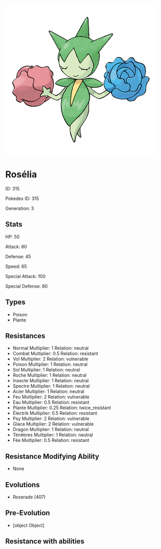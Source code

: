 ![](https://raw.githubusercontent.com/PokeAPI/sprites/master/sprites/pokemon/other/official-artwork/315.png)

# Rosélia
ID: 315

Pokedex ID: 315

Generation: 3

## Stats

HP: 50

Attack: 60

Defense: 45

Speed: 65

Special Attack: 100

Special Defense: 80

## Types

- Poison
- Plante
## Resistances

- Normal Multiplier: 1 Relation: neutral
- Combat Multiplier: 0.5 Relation: resistant
- Vol Multiplier: 2 Relation: vulnerable
- Poison Multiplier: 1 Relation: neutral
- Sol Multiplier: 1 Relation: neutral
- Roche Multiplier: 1 Relation: neutral
- Insecte Multiplier: 1 Relation: neutral
- Spectre Multiplier: 1 Relation: neutral
- Acier Multiplier: 1 Relation: neutral
- Feu Multiplier: 2 Relation: vulnerable
- Eau Multiplier: 0.5 Relation: resistant
- Plante Multiplier: 0.25 Relation: twice_resistant
- Électrik Multiplier: 0.5 Relation: resistant
- Psy Multiplier: 2 Relation: vulnerable
- Glace Multiplier: 2 Relation: vulnerable
- Dragon Multiplier: 1 Relation: neutral
- Ténèbres Multiplier: 1 Relation: neutral
- Fée Multiplier: 0.5 Relation: resistant
## Resistance Modifying Ability

- None

## Evolutions

- Roserade (407)
## Pre-Evolution

- [object Object]

## Resistance with abilities
